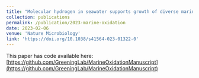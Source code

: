 ```yaml
---
title: "Molecular hydrogen in seawater supports growth of diverse marine bacteria"
collection: publications
permalink: /publication/2023-marine-oxidation
date: 2023-02-06
venue: 'Nature Microbiology'
link: 'https://doi.org/10.1038/s41564-023-01322-0'
---
```


This paper has code available here: [https://github.com/GreeningLab/MarineOxidationManuscript](https://github.com/GreeningLab/MarineOxidationManuscript)
